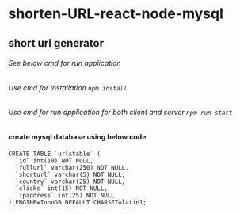 # shorten-URL-react-node-mysql
## short url generator

###### See below cmd for run application

###### Use cmd for installation  `npm install`
###### Use cmd for run application for both client and server `npm run start`

#### create mysql database using below code 

```
CREATE TABLE `urlstable` (
  `id` int(10) NOT NULL,
  `fullurl` varchar(250) NOT NULL,
  `shorturl` varchar(5) NOT NULL,
  `country` varchar(25) NOT NULL,
  `clicks` int(15) NOT NULL,
  `ipaddress` int(25) NOT NULL
) ENGINE=InnoDB DEFAULT CHARSET=latin1;

```
